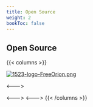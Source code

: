 ```yaml
---
title: Open Source
weight: 2
bookToc: false
---
```


## Open Source


{{< columns >}}

[![1523-logo-FreeOrion.png](https://i.postimg.cc/CFytnpcm/1523-logo-FreeOrion.png)](https://freeorion.org/index.php/Main_Page)

<--->

<--->
<--->
{{< /columns >}}


